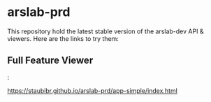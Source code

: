 # arslab-prd

This repository hold the latest stable version of the arslab-dev API & viewers. Here are the links to try them:

<h2>Full Feature Viewer</h2>:
  
  https://staubibr.github.io/arslab-prd/app-simple/index.html
